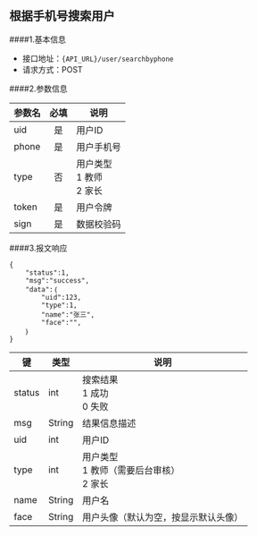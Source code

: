 ## 根据手机号搜索用户

####1.基本信息
- 接口地址：`{API_URL}/user/searchbyphone`  
- 请求方式：POST


####2.参数信息  

| 参数名    | 必填      | 说明      |
| -------   |:-------:  |--------   |
| uid       | 是        | 用户ID    |
| phone     | 是        | 用户手机号|
| type      | 否        | 用户类型<br>1 教师<br>2 家长|
| token     | 是        | 用户令牌  |
| sign      | 是        | 数据校验码|

####3.报文响应

```
{
	"status":1,
	"msg":"success",
	"data":｛
		"uid":123,
		"type":1,
		"name":"张三",
		"face":"",
	｝
}
```

|键    |类型  |说明  |
|------|------|------|
|status|int   |搜索结果<br>1 成功<br>0 失败|
|msg   |String|结果信息描述|
|uid   |int   |用户ID|
|type  |int   |用户类型<br>1 教师（需要后台审核）<br>2 家长|
|name  |String|用户名|
|face  |String|用户头像（默认为空，按显示默认头像）|
